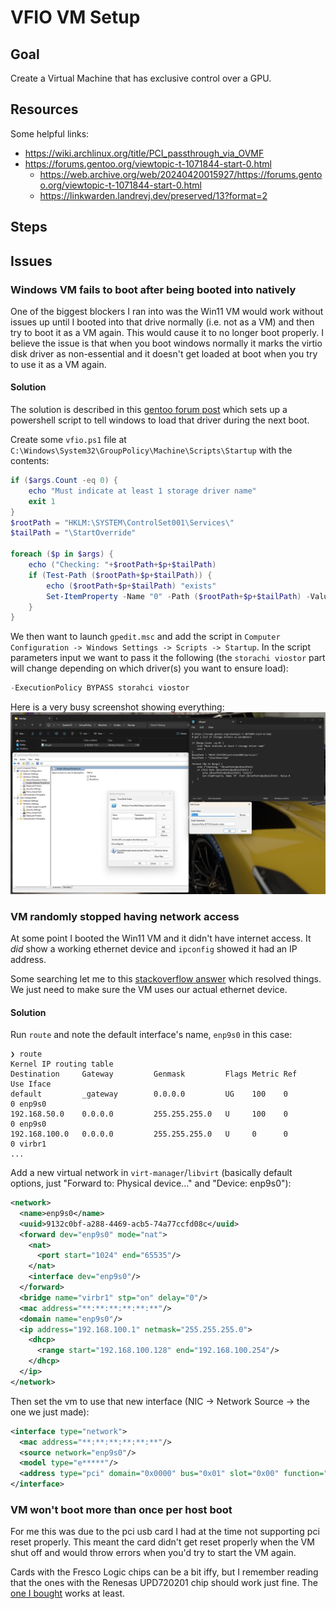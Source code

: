 # VFIO VM Setup

## Goal
Create a Virtual Machine that has exclusive control over a GPU.

## Resources
Some helpful links:
- https://wiki.archlinux.org/title/PCI_passthrough_via_OVMF
- https://forums.gentoo.org/viewtopic-t-1071844-start-0.html
  - https://web.archive.org/web/20240420015927/https://forums.gentoo.org/viewtopic-t-1071844-start-0.html
  - https://linkwarden.landrevj.dev/preserved/13?format=2

## Steps

## Issues

### Windows VM fails to boot after being booted into natively
One of the biggest blockers I ran into was the Win11 VM would work without issues up until I booted into that drive normally (i.e. not as a VM) and then try to boot it as a VM again. This would cause it to no longer boot properly. I believe the issue is that when you boot windows normally it marks the virtio disk driver as non-essential and it doesn't get loaded at boot when you try to use it as a VM again.

#### Solution
The solution is described in this [gentoo forum post](https://forums.gentoo.org/viewtopic-t-1071844-start-0.html) which sets up a powershell script to tell windows to load that driver during the next boot.

Create some `vfio.ps1` file at `C:\Windows\System32\GroupPolicy\Machine\Scripts\Startup` with the contents:
```ps1
if ($args.Count -eq 0) {
    echo "Must indicate at least 1 storage driver name"
    exit 1
}
$rootPath = "HKLM:\SYSTEM\ControlSet001\Services\"
$tailPath = "\StartOverride"

foreach ($p in $args) {
    echo ("Checking: "+$rootPath+$p+$tailPath)
    if (Test-Path ($rootPath+$p+$tailPath)) {
        echo ($rootPath+$p+$tailPath) "exists"
        Set-ItemProperty -Name "0" -Path ($rootPath+$p+$tailPath) -Value 0
    }
}
```
We then want to launch `gpedit.msc` and add the script in `Computer Configuration -> Windows Settings -> Scripts -> Startup`. In the script parameters input we want to pass it the following (the `storachi viostor` part will change depending on which driver(s) you want to ensure load):
```ps1
-ExecutionPolicy BYPASS storahci viostor
```
Here is a very busy screenshot showing everything:
![Windows configuration](./.screenshots/windows.png)

### VM randomly stopped having network access
At some point I booted the Win11 VM and it didn't have internet access. It *did* show a
working ethernet device and `ipconfig` showed it had an IP address.

Some searching let me to this [stackoverflow answer](https://superuser.com/a/1725346) which resolved things. We just need to make sure the VM uses our actual ethernet device.

#### Solution
Run `route` and note the default interface's name, `enp9s0` in this case:
```shell
❯ route
Kernel IP routing table
Destination     Gateway         Genmask         Flags Metric Ref    Use Iface
default         _gateway        0.0.0.0         UG    100    0        0 enp9s0
192.168.50.0    0.0.0.0         255.255.255.0   U     100    0        0 enp9s0
192.168.100.0   0.0.0.0         255.255.255.0   U     0      0        0 virbr1
...
```

Add a new virtual network in `virt-manager`/`libvirt` (basically default options, just "Forward to: Physical device..." and "Device: enp9s0"):
```xml
<network>
  <name>enp9s0</name>
  <uuid>9132c0bf-a288-4469-acb5-74a77ccfd08c</uuid>
  <forward dev="enp9s0" mode="nat">
    <nat>
      <port start="1024" end="65535"/>
    </nat>
    <interface dev="enp9s0"/>
  </forward>
  <bridge name="virbr1" stp="on" delay="0"/>
  <mac address="**:**:**:**:**:**"/>
  <domain name="enp9s0"/>
  <ip address="192.168.100.1" netmask="255.255.255.0">
    <dhcp>
      <range start="192.168.100.128" end="192.168.100.254"/>
    </dhcp>
  </ip>
</network>
```
Then set the vm to use that new interface (NIC -> Network Source -> the one we just made):
```xml
<interface type="network">
  <mac address="**:**:**:**:**:**"/>
  <source network="enp9s0"/>
  <model type="e*****"/>
  <address type="pci" domain="0x0000" bus="0x01" slot="0x00" function="0x0"/>
</interface>
```

### VM won't boot more than once per host boot
For me this was due to the pci usb card I had at the time not supporting pci reset properly.
This meant the card didn't get reset properly when the VM shut off and would throw errors when you'd try to
start the VM again.

Cards with the Fresco Logic chips can be a bit iffy, but I remember reading that the ones with the Renesas UPD720201 chip
should work just fine. The [one I bought](https://www.amazon.com/dp/B081Y4NT25) works at least.